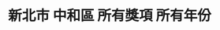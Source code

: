---
title: "新北市 中和區 所有獎項 所有年份"
keywords:
  - 美食競賽
  - 台灣美食
  - 美食精選
datePublished: "2025-06-30"
dateModified: "2025-07-01"
city: "新北市"
district: "中和區"
award: "所有獎項"
year: "所有年份"
page: 1
count: 2

restaurants:
  - name: "漢堡排 嘉"
    city: "新北市"
    district: "中和區"
    address: "新北市中和區中山路三段122號4樓"
    phone: ""
    geo: "25.00696831557478, 121.47495420488349"
    google_map: "https://maps.app.goo.gl/ESeBuJDP1hVtHquo7"
    footinder: "https://footinder.com.tw/%e6%96%b0%e5%8c%97%e5%b8%82%e4%b8%ad%e5%92%8c%e5%8d%80/362144/"
    official: "https://www.instagram.com/hamburg_yoshi.tw1/"
    award:
    - name: "500盤"
      year: "2024"
  - name: "癮-自在(暫時關閉)"
    city: "新北市"
    district: "中和區"
    address: "235新北市中和區中安街70號"
    phone: ""
    geo: "25.00221962406057, 121.5124245684332"
    google_map: "https://maps.app.goo.gl/g455zVGbFoSWbUqL7"
    footinder: "https://footinder.com.tw/%e6%96%b0%e5%8c%97%e5%b8%82%e4%b8%ad%e5%92%8c%e5%8d%80/181100/"
    official: "https://www.facebook.com/profile.php?id=100057685980048"
    award:
    - name: "台北國際牛肉麵節"
      year: "2024"
---